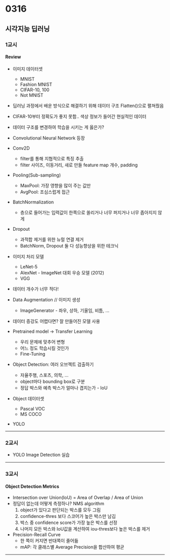 # 0316

## 시각지능 딥러닝
### 1교시
#### Review
- 이미지 데이터셋
    - MNIST
    - Fashion MNIST
    - CIFAR-10, 100
    - Not MNIST
- 딥러닝 과정에서 배운 방식으로 해결하기 위해 데이터 구조 Flatten()으로 펼쳐줬음
- CIFAR-10부터 정확도가 좋지 못함.. 색상 정보가 들어간 현실적인 데이터
- 데이터 구조를 변경하여 학습을 시키는 게 옳은가?
- Convolutional Neural Network 등장
- Conv2D
    - filter를 통해 지협적으로 특징 추출
    - filter 사이즈, 이동거리, 새로 만들 feature map 개수, padding
- Pooling(Sub-sampling)
    - MaxPool: 가장 영향을 많이 주는 값만
    - AvgPool: 조심스럽게 접근
- BatchNormalization
    - 층으로 들어가는 입력값이 한쪽으로 쏠리거나 너무 퍼지거나 너무 좁아지지 않게
- Dropout
    - 과적합 제거를 위한 뉴럴 연결 제거
    - BatchNorm, Dropout 둘 다 성능향상을 위한 테크닉
- 이미지 처리 모델
    - LeNet-5
    - AlexNet - ImageNet 대회 우승 모델 (2012)
    - VGG
- 데이터 개수가 너무 적다! 
- Data Augmentation // 이미지 생성
    - ImageGenerator - 좌우, 상하, 기울임, 비틈, ...
- 데이터 증강도 어렵다면? 잘 만들어진 모델 사용
- Pretrained model -> Transfer Learning
    - 우리 문제에 맞추어 변형
    - 어느 정도 학습시킬 것인가
    - Fine-Tuning
    
- Object Detection: 여러 오브젝트 검출하기
    - 자율주행, 스포츠, 의학, ...
    - object마다 bounding box로 구분
    - 정답 박스와 예측 박스가 얼마나 겹치는가 - IoU

- Object 데이터셋
    - Pascal VOC
    - MS COCO
- YOLO
---
### 2교시
- YOLO Image Detection 실습
---
### 3교시
#### Object Detection Metrics
- Intersection over Union(IoU) = Area of Overlap / Area of Union
- 정답이 없는데 어떻게 측정하나? NMS algorithm
    1. object가 있다고 판단되는 박스를 모두 그림
    2. confidence-thres 보다 스코어가 높은 박스만 남김
    3. 박스 중 confidence score가 가장 높은 박스를 선정
    4. 나머지 모든 박스와 IoU값을 계산하여 iou-thres보다 높은 박스를 제거
- Precision-Recall Curve
    - 한 쪽이 커지면 반대쪽이 줄어듦
    - mAP: 각 클래스별 Average Precision을 합산하여 평균
---